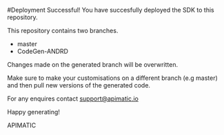 
#Deployment Successful!
You have succesfully deployed the SDK to this repository.

This repository contains two branches. 
* master
* CodeGen-ANDRD

Changes made on the generated branch will be overwritten.

Make sure to make your customisations on a different branch (e.g master) and then pull new versions of the generated code.

For any enquires contact support@apimatic.io

Happy generating!

APIMATIC

